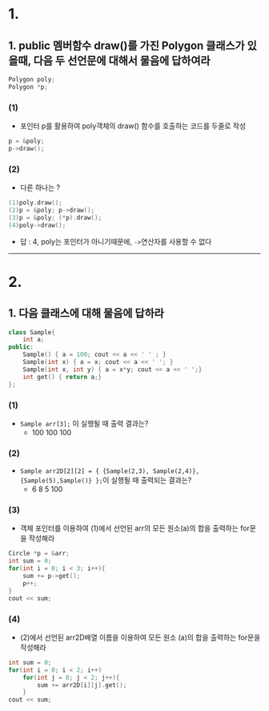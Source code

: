 # 1.
## 1. public 멤버함수 draw()를 가진 Polygon 클래스가 있을때, 다음 두 선언문에 대해서 물음에 답하여라
```cpp
Polygon poly;
Polygon *p;
```
### (1) 
- 포인터 p를 활용하여 poly객체의 draw() 함수를 호출하는 코드를 두줄로 작성
```cpp
p = &poly;
p->draw();
```
### (2) 
- 다른 하나는 ?
```cpp
(1)poly.draw();
(2)p = &poly; p->draw();
(3)p = &poly; (*p).draw();
(4)poly->draw();
```
- 답 : 4, poly는 포인터가 아니기때문에, `->`연산자를 사용할 수 없다
---
# 2.
## 1. 다음 클래스에 대해 물음에 답하라
```cpp
class Sample{
	int a;
public:
	Sample() { a = 100; cout << a << ' ' ; }
	Sample(int x) { a = x; cout << a << ' '; }
	Sample(int x, int y) { a = x*y; cout << a << ' ';}
	int get() { return a;}
};
```
### (1) 
- `Sample arr[3];` 이 실행될 때 출력 결과는?
	- 100 100 100
### (2) 
- `Sample arr2D[2][2] = { {Sample(2,3), Sample(2,4)}, {Sample(5),Sample()} };`이 실행될 때 출력되는 결과는?
  - 6 8 5 100 
### (3)
- 객체 포인터를 이용하여 (1)에서 선언된 arr의 모든 원소(a)의 합을 출력하는 for문을 작성해라
```cpp
Circle *p = &arr;
int sum = 0;
for(int i = 0; i < 3; i++){
	sum += p->get();
	p++;
}
cout << sum;
```
### (4)
- (2)에서 선언된 arr2D배열 이름을 이용하여 모든 원소 (a)의 합을 출력하는 for문을 작성해라
```cpp
int sum = 0;
for(int i = 0; i < 2; i++)
	for(int j = 0; j < 2; j++){
		sum += arr2D[i][j].get();
	}
cout << sum;
```
